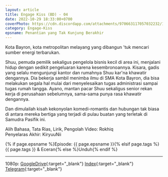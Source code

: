 ```yaml
---
layout: article
title: Engage Kiss (BD) - 04
date: 2022-10-29 18:33:00+0700
coverPhoto: https://cdn.discordapp.com/attachments/970663117057032232/1003191679681052682/mpv-shot0099.jpg
category: Engage-Kiss
epsname: Penantian yang Tak Kunjung Berakhir
---
```


Kota Bayron, kota metropolitan melayang yang dibangun 'tuk mencari sumber energi terbarukan.

Shuu, pemuda pemilik sekaligus pengelola bisnis kecil di area ini, menjalani hidup dengan sedikit pengeluaran karena kesembronoannya.
Kisara, gadis yang selalu mengunjungi kantor dan rumahnya Shuu kar'na khawatir dengannya. Dia bekerja sambil menimba ilmu di SMA Kota Bayron, dia bisa melakukan segala hal mulai dari menyelesaikan tugas administrasi sampai tugas rumah tangga.
Ayano, mantan pacar Shuu sekaligus senior rekan kerja di perusahaan sebelumnya, sama-sama punya rasa khawatir dengannya.

Dan dimulailah kisah kekonyolan komedi-romantis dan hubungan tak biasa di antara mereka bertiga yang terjadi di pulau buatan yang terletak di Samudra Pasifik ini.


Alih Bahasa, Tata Rias, Lirik, Pengolah Video: Rokhiq<br>
Penyelaras Akhir: KiryuuNii

{% if page.epsname %}Episode: {{ page.epsname }}{% elsif page.tags %}{{ page.tags }} & Eceran{% else %}Unduh{% endif %}

---
1080p: [GoogleDrive](https://drive.google.com/file/d/1QNq7QHWjkou3qz9hNXShCnoyt_B6AzRD/view?usp=share_link){:target="_blank"} [Index](https://proyek.a-1ddl.workers.dev/0:/Musim%20Panas%202022/%5BBD%5D/%5BA-1%5D%20Engage%20Kiss%20%5BBD%5D%5B1080p%20TrueHD%5D/%5BA-1%5D%20Engage%20Kiss%20-%2004%20%5BBD%5D%5B1080p%20TrueHD%5D%5B9317341B%5D.mkv){:target="_blank"} [Telegram](https://t.me/a1fansubweeklies/156){:target="_blank"}
